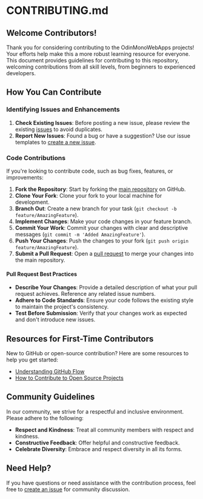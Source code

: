 # CONTRIBUTING.md

## Welcome Contributors!

Thank you for considering contributing to the OdinMonoWebApps projects! Your efforts help make this a more robust learning resource for everyone. This document provides guidelines for contributing to this repository, welcoming contributions from all skill levels, from beginners to experienced developers.

## How You Can Contribute

### Identifying Issues and Enhancements

1. **Check Existing Issues**: Before posting a new issue, please review the existing [issues](https://github.com/itkrivoshei/OdinMonoWebApps/issues) to avoid duplicates.
2. **Report New Issues**: Found a bug or have a suggestion? Use our issue templates to [create a new issue](https://github.com/itkrivoshei/OdinMonoWebApps/issues/new).

### Code Contributions

If you're looking to contribute code, such as bug fixes, features, or improvements:

1. **Fork the Repository**: Start by forking the [main repository](https://github.com/itkrivoshei/OdinMonoWebApps) on GitHub.
2. **Clone Your Fork**: Clone your fork to your local machine for development.
3. **Branch Out**: Create a new branch for your task (`git checkout -b feature/AmazingFeature`).
4. **Implement Changes**: Make your code changes in your feature branch.
5. **Commit Your Work**: Commit your changes with clear and descriptive messages (`git commit -m 'Added AmazingFeature'`).
6. **Push Your Changes**: Push the changes to your fork (`git push origin feature/AmazingFeature`).
7. **Submit a Pull Request**: Open a [pull request](https://github.com/itkrivoshei/OdinMonoWebApps/pulls) to merge your changes into the main repository.

#### Pull Request Best Practices

- **Describe Your Changes**: Provide a detailed description of what your pull request achieves. Reference any related issue numbers.
- **Adhere to Code Standards**: Ensure your code follows the existing style to maintain the project's consistency.
- **Test Before Submission**: Verify that your changes work as expected and don't introduce new issues.

## Resources for First-Time Contributors

New to GitHub or open-source contribution? Here are some resources to help you get started:

- [Understanding GitHub Flow](https://guides.github.com/introduction/flow/)
- [How to Contribute to Open Source Projects](https://opensource.guide/how-to-contribute/)

## Community Guidelines

In our community, we strive for a respectful and inclusive environment. Please adhere to the following:

- **Respect and Kindness**: Treat all community members with respect and kindness.
- **Constructive Feedback**: Offer helpful and constructive feedback.
- **Celebrate Diversity**: Embrace and respect diversity in all its forms.

## Need Help?

If you have questions or need assistance with the contribution process, feel free to [create an issue](https://github.com/itkrivoshei/OdinMonoWebApps/issues/new) for community discussion.
